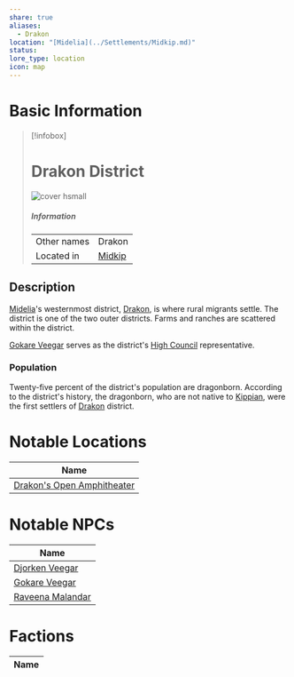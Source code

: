 ```yaml
---
share: true
aliases:
  - Drakon
location: "[Midelia](../Settlements/Midkip.md)"
status: 
lore_type: location
icon: map
---
```

# Basic Information
> [!infobox]
> # Drakon District
> ![cover hsmall](insertimage.png)
> ##### Information
> |   |  |
> | ---- | ---- |
> | Other names | Drakon|
> | Located in | [Midkip](../Settlements/Midkip.md)|
## Description
[Midelia](../Settlements/Midkip.md)'s westernmost district, [Drakon](Drakon%20District.md), is where rural migrants settle. The district is one of the two outer districts. Farms and ranches are scattered within the district.

[Gokare Veegar](../../../Gokare%20Veegar.md) serves as the district's [High Council](../../Factions/The%20High%20Council%20of%20Midkip.md) representative.
### Population
Twenty-five percent of the district's population are dragonborn. According to the district's history, the dragonborn, who are not native to [Kippian](../Kingdoms/Kingdom%20of%20United%20Kippian.md), were the first settlers of [Drakon](Drakon%20District.md) district.
# Notable Locations
| Name                                                                              |
| --------------------------------------------------------------------------------- |
| [Drakon's Open Amphitheater](../Buildings/Drakon's%20Open%20Amphitheater.md) |

# Notable NPCs
| Name                                           |
| ---------------------------------------------- |
| [Djorken Veegar](../../../Djorken%20Veegar.md)     |
| [Gokare Veegar](../../../Gokare%20Veegar.md)       |
| [Raveena Malandar](../../NPCs/Raveena%20Malandar.md) |

# Factions
| Name |
| ---- |
